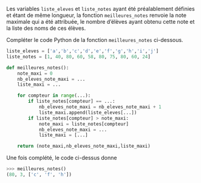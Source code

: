 Les variables `liste_eleves` et `liste_notes` ayant été préalablement définies et étant
de même longueur, la fonction `meilleures_notes` renvoie la note maximale qui a été
attribuée, le nombre d’élèves ayant obtenu cette note et la liste des noms de ces élèves.

Compléter le code Python de la fonction `meilleures_notes` ci-dessous.

```python linenums='1'
liste_eleves = ['a','b','c','d','e','f','g','h','i','j']
liste_notes = [1, 40, 80, 60, 58, 80, 75, 80, 60, 24]

def meilleures_notes():
    note_maxi = 0
    nb_eleves_note_maxi = ...
    liste_maxi = ...

    for compteur in range(...):
        if liste_notes[compteur] == ...:
            nb_eleves_note_maxi = nb_eleves_note_maxi + 1
            liste_maxi.append(liste_eleves[...])
        if liste_notes[compteur] > note_maxi:
            note_maxi = liste_notes[compteur]
            nb_eleves_note_maxi = ...
            liste_maxi = [...]

    return (note_maxi,nb_eleves_note_maxi,liste_maxi)
```

Une fois complété, le code ci-dessus donne

```python
>>> meilleures_notes()
(80, 3, ['c', 'f', 'h'])
```
